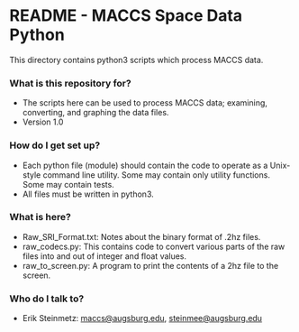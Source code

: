 # README - MACCS Space Data Python #

This directory contains python3 scripts which process MACCS data.

### What is this repository for? ###

* The scripts here can be used to process MACCS data; examining,
converting, and graphing the data files.
* Version 1.0

### How do I get set up? ###

* Each python file (module) should contain the code to operate as a
Unix-style command line utility. Some may contain only utility functions.
Some may contain tests.
* All files must be written in python3.

### What is here? ###

* Raw_SRI_Format.txt: Notes about the binary format of .2hz files.
* raw_codecs.py: This contains code to convert various parts of the 
raw files into and out of integer and float values.
* raw_to_screen.py: A program to print the contents of a 2hz file to
the screen.

### Who do I talk to? ###

* Erik Steinmetz: maccs@augsburg.edu, steinmee@augsburg.edu
